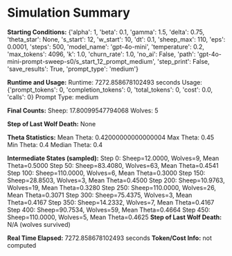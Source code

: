 # Simulation Summary

**Starting Conditions:**
{'alpha': 1, 'beta': 0.1, 'gamma': 1.5, 'delta': 0.75, 'theta_star': None, 's_start': 12, 'w_start': 10, 'dt': 0.1, 'sheep_max': 110, 'eps': 0.0001, 'steps': 500, 'model_name': 'gpt-4o-mini', 'temperature': 0.2, 'max_tokens': 4096, 'k': 1.0, 'churn_rate': 1.0, 'no_ai': False, 'path': 'gpt-4o-mini-prompt-sweep-s0/s_start_12_prompt_medium', 'step_print': False, 'save_results': True, 'prompt_type': 'medium'}

**Runtime and Usage:**
Runtime: 7272.858678102493 seconds
Usage: {'prompt_tokens': 0, 'completion_tokens': 0, 'total_tokens': 0, 'cost': 0.0, 'calls': 0}
Prompt Type: medium

**Final Counts:**
Sheep: 17.80099547794068
Wolves: 5

**Step of Last Wolf Death:**
None

**Theta Statistics:**
Mean Theta: 0.42000000000000004
Max Theta: 0.45
Min Theta: 0.4
Median Theta: 0.4

**Intermediate States (sampled):**
Step 0: Sheep=12.0000, Wolves=9, Mean Theta=0.5000
Step 50: Sheep=83.4080, Wolves=63, Mean Theta=0.4541
Step 100: Sheep=110.0000, Wolves=6, Mean Theta=0.3000
Step 150: Sheep=28.8503, Wolves=3, Mean Theta=0.4500
Step 200: Sheep=10.9763, Wolves=19, Mean Theta=0.3280
Step 250: Sheep=110.0000, Wolves=26, Mean Theta=0.3071
Step 300: Sheep=75.4375, Wolves=3, Mean Theta=0.4167
Step 350: Sheep=14.2332, Wolves=7, Mean Theta=0.4167
Step 400: Sheep=90.7534, Wolves=59, Mean Theta=0.4664
Step 450: Sheep=110.0000, Wolves=5, Mean Theta=0.4625
**Step of Last Wolf Death:** N/A (wolves survived)

**Real Time Elapsed:** 7272.858678102493 seconds
**Token/Cost Info:** not computed
